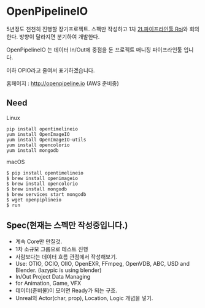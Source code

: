 # OpenPipelineIO

5년정도 천천히 진행할 장기프로젝트. 스팩만 작성하고 1차 [2L파이프라인툴 Roi](https://github.com/studio2l/roi)와 회의한다.
방향이 달라지면 분기하여 개발한다.

OpenPipelineIO 는 데이터 In/Out에 중점을 둔 프로젝트 매니징 파이프라인툴 입니다.

이하 OPIO라고 줄여서 표기하겠습니다.

홈페이지 : http://openpipeline.io (AWS 준비중)

## Need

Linux
```
pip install opentimelineio
yum install OpenImageIO
yum install OpenImageIO-utils
yum install opencolorio
yum install mongodb
```

macOS
```
$ pip install opentimelineio
$ brew install openimageio
$ brew install opencolorio
$ brew install mongodb
$ brew services start mongodb
$ wget openpiplineio
$ run
```

## Spec(현재는 스펙만 작성중입니다.)
- 계속 Core만 만질것.
- 1차 소규모 그룹으로 테스트 진행
- 사람보다는 데이터 흐름 관점에서 작성해보기.
- Use: OTIO, OCIO, OIIO, OpenEXR, FFmpeg, OpenVDB, ABC, USD and Blender. (lazypic is using blender)
- In/Out Project Data Managing
- for Animation, Game, VFX
- 데이터(준비물)이 모이면 Ready가 되는 구조.
- Unreal의 Actor(char, prop), Location, Logic 개념을 넣기.

